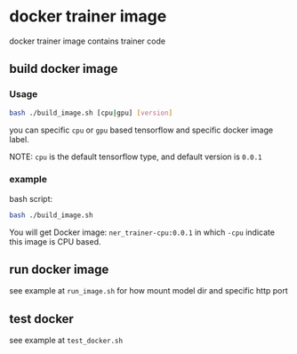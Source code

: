 # docker trainer image

docker trainer image contains trainer code

## build docker image
### Usage
````bash
bash ./build_image.sh [cpu|gpu] [version]
````

you can specific `cpu` or `gpu` based tensorflow and specific docker image label.

NOTE: `cpu` is the default tensorflow type, and default version is `0.0.1`

### example
bash script:
```bash
bash ./build_image.sh
```

You will get Docker image: `ner_trainer-cpu:0.0.1` in which `-cpu` indicate this image is CPU based.

## run docker image
see example at `run_image.sh` for how mount model dir and specific http port


## test docker
see example at `test_docker.sh`
